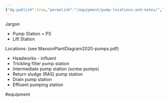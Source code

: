 ```yaml
---
{"dg-publish":true,"permalink":"/equipment/pump-locations-and-notes/","noteIcon":"","created":"2025-05-20T09:18:16.124-05:00"}
---
```


Jargon
- Pump Station = PS
- Lift Station

Locations:
 (see MaxsonPlantDiagram2020-pumps.pdf)
- Headworks - influent
- Trickling filter pump station
- Intermediate pump station (screw pumps)
- Return sludge (RAS) pump station
- Drain pump station
- Effluent pumping station


#equipment 